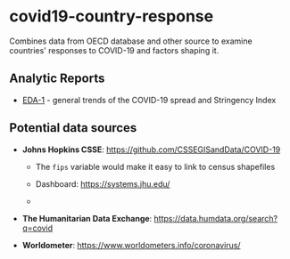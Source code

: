 # covid19-country-response
Combines data  from OECD database and other source to examine countries' responses to COVID-19 and factors shaping it.

Analytic Reports
----------------------
- [EDA-1][eda-1]  - general trends of the COVID-19 spread and Stringency Index

[eda-1]:https://raw.githack.com/andkov/covid19-country-response/master/analysis/eda-1/eda-1.html


Potential data sources
----------------------------------

* **Johns Hopkins CSSE**:  https://github.com/CSSEGISandData/COVID-19

  * The `fips` variable would make it easy to link to census shapefiles

  * Dashboard: https://systems.jhu.edu/ 
  * 
* **The Humanitarian Data Exchange**: https://data.humdata.org/search?q=covid
* **Worldometer**: https://www.worldometers.info/coronavirus/
